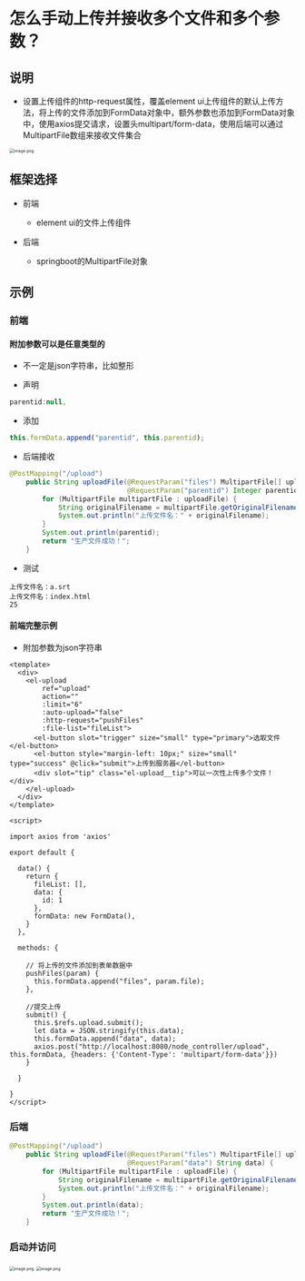 # 怎么手动上传并接收多个文件和多个参数？



## 说明

- 设置上传组件的http-request属性，覆盖element ui上传组件的默认上传方法，将上传的文件添加到FormData对象中，额外参数也添加到FormData对象中，使用axios提交请求，设置头multipart/form-data，使用后端可以通过MultipartFile数组来接收文件集合



<img src="http://81.71.143.136/figurebed/figurebedcontroller/picture/90e4f1c4-a03a-4654-9ae7-33180c59ea0c634" alt="image.png" style="zoom:50%;" />





## 框架选择

- 前端
  - element ui的文件上传组件



- 后端
  - springboot的MultipartFile对象





## 示例

### 前端



#### 附加参数可以是任意类型的



- 不一定是json字符串，比如整形



- 声明

```js
parentid:null,
```



- 添加

```js
this.formData.append("parentid", this.parentid);
```



- 后端接收

```java
@PostMapping("/upload")
    public String uploadFile(@RequestParam("files") MultipartFile[] uploadFile,
                             @RequestParam("parentid") Integer parentid) {
        for (MultipartFile multipartFile : uploadFile) {
            String originalFilename = multipartFile.getOriginalFilename();
            System.out.println("上传文件名：" + originalFilename);
        }
        System.out.println(parentid);
        return "生产文件成功！";
    }
```



- 测试

```
上传文件名：a.srt
上传文件名：index.html
25
```



#### 前端完整示例



- 附加参数为json字符串



```vue
<template>
  <div>
    <el-upload
        ref="upload"
        action=""
        :limit="6"
        :auto-upload="false"
        :http-request="pushFiles"
        :file-list="fileList">
      <el-button slot="trigger" size="small" type="primary">选取文件</el-button>
      <el-button style="margin-left: 10px;" size="small" type="success" @click="submit">上传到服务器</el-button>
      <div slot="tip" class="el-upload__tip">可以一次性上传多个文件！</div>
    </el-upload>
  </div>
</template>

<script>

import axios from 'axios'

export default {

  data() {
    return {
      fileList: [],
      data: {
        id: 1
      },
      formData: new FormData(),
    }
  },

  methods: {

    // 将上传的文件添加到表单数据中
    pushFiles(param) {
      this.formData.append("files", param.file);
    },

    //提交上传
    submit() {
      this.$refs.upload.submit();
      let data = JSON.stringify(this.data);
      this.formData.append("data", data);
      axios.post("http://localhost:8080/node_controller/upload", this.formData, {headers: {'Content-Type': 'multipart/form-data'}})
    }

  }

}
</script>

```





### 后端



```java
@PostMapping("/upload")
    public String uploadFile(@RequestParam("files") MultipartFile[] uploadFile,
                             @RequestParam("data") String data) {
        for (MultipartFile multipartFile : uploadFile) {
            String originalFilename = multipartFile.getOriginalFilename();
            System.out.println("上传文件名：" + originalFilename);
        }
        System.out.println(data);
        return "生产文件成功！";
    }
```





### 启动并访问



<img src="http://81.71.143.136/figurebed/figurebedcontroller/picture/710bcba4-a892-46bc-9753-d2b30eaaeccb637" alt="image.png" style="zoom:50%;" />







<img src="http://81.71.143.136/figurebed/figurebedcontroller/picture/7a46f6e2-d9ca-402e-8039-1a1b512d213a636" alt="image.png" style="zoom:50%;" />